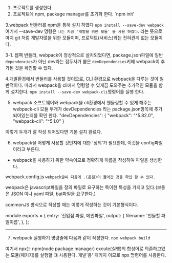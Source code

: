 1. 프로젝트를 생성한다.
2. 프로젝트에 npm, package manager를 초기화 한다.
`npm init'

3.webpack 번들러를 npm을 통해 설치 하였다
`npm install --save-dev webpack`
여기서 --save-dev 명령은 `나는 지금 '개발을 위한 모듈' 을 사용 하겠다`. 라는 뜻으로
마치 git 처럼 개발자많을 위한 모듈이며, 프로덕트(서비스)와는 전혀관계 없는 모듈이다.

3-1. 웹팩 번들러, webpack이 정상적으로 설치되었다면, package.json파일에 일반 `dependencies`가 아닌 dev라는 접두사가 붙은 `devDependencies`키에 webpack이 추가된 것을 확인할 수 있다.

4.개발환경에서 번들러를 사용할 것이므로, CLI 환경으로 webpack을 다루는 것이 일반적이다.
따라서 webpack을 cli에서 명령할 수 있게끔 도와주는 추가적인 모듈을 함께 설치한다.
`npm install --save-dev webpack-cli`명령어를 실행 한다.

5. webpack 소프트웨어와 webpack을 cli환경에서 핸들링할 수 있게 해주는 webpack-cli 모듈 두개가 devDependencies 라는 package.json항목에 추가 되어있는지를 확인 한다.
  "devDependencies": {
    "webpack": "^5.82.0",
    "webpack-cli": "^5.1.0"
  }

이렇게 두개가 잘 작성 되어있다면 기본 설치 완료다.

6. webpack을 어떻게 사용할 것인지에 대한 '정의'가 필요한데, 이것을 config파일이라고 부른다.
- webpack을 사용하기 위한 약속이므로 정확하게 이름을 작성하여 파일을 생성한다.

webpack.config.js
`webpack글씨 다음에 .(온점)이 들어간 것을 확인 할 수 있다.`

webpack은 javascript파일을 정의 파일로 요구하는 특이한 특성을 가지고 있다.(보통은 JSON 이나 yaml 파일, bat파일을 요구한다.)

commonJS 방식으로 작성할 때는 이렇게 작성하는 것이 기본형식이다.

module.exports = {
  entry: '진입점 파일, 메인파일',
  output: {
    filename: '번들할 파일이름',
  },
};

----------

7. webpack 실행하기
명령줄에 다음과 같이 작성한다.
`npx webpack build`

여기서 npx는 npm(node package manager) excute(실행)의 합성어로 의존하고있는 모듈(패키지)를 실행할 떄 사용한다.
개발'용' 패키지 이므로 npx 명령어를 사용한다.